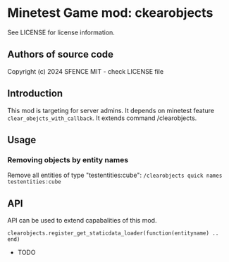 Minetest Game mod: ckearobjects
=============================
See LICENSE for license information.

Authors of source code
----------------------
Copyright (c) 2024 SFENCE
MIT - check LICENSE file

Introduction
------------
This mod is targeting for server admins.
It depends on minetest feature `clear_obejcts_with_callback`.
It extends command /clearobjects.

Usage
-----

### Removing objects by entity names

Remove all entities of type "testentities:cube":
`/clearobjects quick names testentities:cube`

API
---

API can be used to extend capabalities of this mod.

`clearobjects.register_get_staticdata_loader(function(entityname) .. end)`
  * TODO

